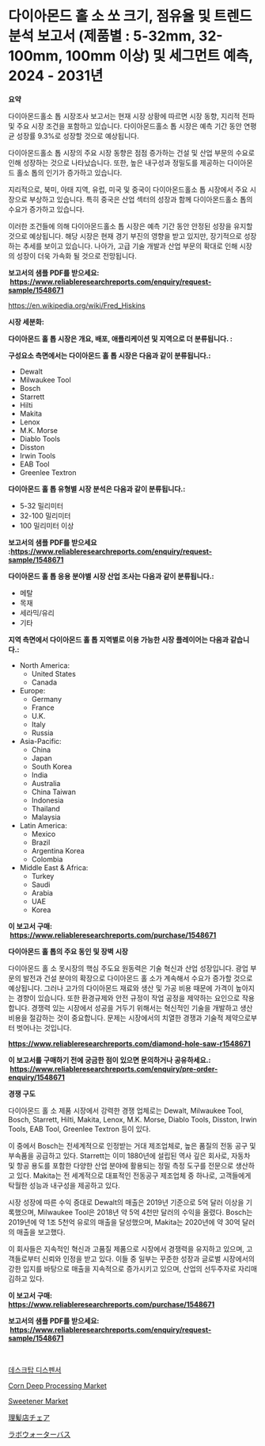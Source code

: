 <p><h1>다이아몬드 홀 소 쏘 크기, 점유율 및 트렌드 분석 보고서 (제품별 : 5-32mm, 32-100mm, 100mm 이상) 및 세그먼트 예측, 2024 - 2031년</h1></p><p><strong>요약</strong></p>
<p><p>다이아몬드홀소 톱 시장조사 보고서는 현재 시장 상황에 따르면 시장 동향, 지리적 전파 및 주요 시장 조건을 포함하고 있습니다. 다이아몬드홀소 톱 시장은 예측 기간 동안 연평균 성장률 9.3%로 성장할 것으로 예상됩니다.</p><p>다이아몬드홀소 톱 시장의 주요 시장 동향은 점점 증가하는 건설 및 산업 부문의 수요로 인해 성장하는 것으로 나타났습니다. 또한, 높은 내구성과 정밀도를 제공하는 다이아몬드 홀소 톱의 인기가 증가하고 있습니다.</p><p>지리적으로, 북미, 아태 지역, 유럽, 미국 및 중국이 다이아몬드홀소 톱 시장에서 주요 시장으로 부상하고 있습니다. 특히 중국은 산업 섹터의 성장과 함께 다이아몬드홀소 톱의 수요가 증가하고 있습니다.</p><p>이러한 조건들에 의해 다이아몬드홀소 톱 시장은 예측 기간 동안 안정된 성장을 유지할 것으로 예상됩니다. 해당 시장은 현재 경기 부진의 영향을 받고 있지만, 장기적으로 성장하는 추세를 보이고 있습니다. 나아가, 고급 기술 개발과 산업 부문의 확대로 인해 시장의 성장이 더욱 가속화 될 것으로 전망됩니다.</p></p>
<p><strong>보고서의 샘플 PDF를 받으세요: &nbsp;<a href="https://www.reliableresearchreports.com/enquiry/request-sample/1548671">https://www.reliableresearchreports.com/enquiry/request-sample/1548671</a></strong></p>
<p><a href="https://en.wikipedia.org/wiki/Fred_Hiskins">https://en.wikipedia.org/wiki/Fred_Hiskins</a></p>
<p><strong>시장 세분화:</strong></p>
<p><strong> 다이아몬드 홀 톱 시장은 개요, 배포, 애플리케이션 및 지역으로 더 분류됩니다. :</strong></p>
<p><strong>구성요소 측면에서는 다이아몬드 홀 톱 시장은 다음과 같이 분류됩니다.:</strong></p>
<p><ul><li>Dewalt</li><li>Milwaukee Tool</li><li>Bosch</li><li>Starrett</li><li>Hilti</li><li>Makita</li><li>Lenox</li><li>M.K. Morse</li><li>Diablo Tools</li><li>Disston</li><li>Irwin Tools</li><li>EAB Tool</li><li>Greenlee Textron</li></ul></p>
<p><strong> 다이아몬드 홀 톱 유형별 시장 분석은 다음과 같이 분류됩니다.:</strong></p>
<p><ul><li>5-32 밀리미터</li><li>32-100 밀리미터</li><li>100 밀리미터 이상</li></ul></p>
<p><strong>보고서의 샘플 PDF를 받으세요 :<a href="https://www.reliableresearchreports.com/enquiry/request-sample/1548671">https://www.reliableresearchreports.com/enquiry/request-sample/1548671</a></strong></p>
<p><strong> 다이아몬드 홀 톱 응용 분야별 시장 산업 조사는 다음과 같이 분류됩니다.:</strong></p>
<p><ul><li>메탈</li><li>목재</li><li>세라믹/유리</li><li>기타</li></ul></p>
<p><strong>지역 측면에서 다이아몬드 홀 톱 지역별로 이용 가능한 시장 플레이어는 다음과 같습니다.:</strong></p>
<p><ul>
    <li>
        North America:
        <ul>
            <li>United States</li>
            <li>Canada</li>
        </ul>
    </li>
    <li>
        Europe:
        <ul>
            <li>Germany</li>
            <li>France</li>
            <li>U.K.</li>
            <li>Italy</li>
            <li>Russia</li>
        </ul>
    </li>
    <li>
        Asia-Pacific:
        <ul>
            <li>China</li>
            <li>Japan</li>
            <li>South Korea</li>
            <li>India</li>
            <li>Australia</li>
            <li>China Taiwan</li>
            <li>Indonesia</li>
            <li>Thailand</li>
            <li>Malaysia</li>
        </ul>
    </li>
    <li>
        Latin America:
        <ul>
            <li>Mexico</li>
            <li>Brazil</li>
            <li>Argentina Korea</li>
            <li>Colombia</li>
        </ul>
    </li>
    <li>
        Middle East & Africa:
        <ul>
            <li>Turkey</li>
            <li>Saudi</li>
            <li>Arabia</li>
            <li>UAE</li>
            <li>Korea</li>
        </ul>
    </li>
    </ul></p>
<p><strong>이 보고서 구매: &nbsp;<a href="https://www.reliableresearchreports.com/purchase/1548671">https://www.reliableresearchreports.com/purchase/1548671</a></strong></p>
<p><strong>다이아몬드 홀 톱의 주요 동인 및 장벽 시장</strong></p>
<p><p>다이아몬드 홀 소 못시장의 핵심 주도요   원동력은 기술 혁신과 산업 성장입니다. 광업 부문의 발전과 건설 분야의 확장으로 다이아몬드 홀 소가 계속해서 수요가 증가할 것으로 예상됩니다. 그러나 고가의 다이아몬드 재료와 생산 및 가공 비용 때문에 가격이 높아지는 경향이 있습니다. 또한 환경규제와 안전 규정이 작업 공정을 제약하는 요인으로 작용합니다. 경쟁력 있는 시장에서 성공을 거두기 위해서는 혁신적인 기술을 개발하고 생산 비용을 절감하는 것이 중요합니다. 문제는 시장에서의 치열한 경쟁과 기술적 제약으로부터 벗어나는 것입니다.</p></p>
<p><strong><a href="https://www.reliableresearchreports.com/diamond-hole-saw-r1548671">https://www.reliableresearchreports.com/diamond-hole-saw-r1548671</a></strong></p>
<p><strong>이 보고서를 구매하기 전에 궁금한 점이 있으면 문의하거나 공유하세요.: &nbsp;<a href="https://www.reliableresearchreports.com/enquiry/pre-order-enquiry/1548671">https://www.reliableresearchreports.com/enquiry/pre-order-enquiry/1548671</a></strong></p>
<p><strong>경쟁 구도</strong></p>
<p><p>다이아몬드 홀 소 제품 시장에서 강력한 경쟁 업체로는 Dewalt, Milwaukee Tool, Bosch, Starrett, Hilti, Makita, Lenox, M.K. Morse, Diablo Tools, Disston, Irwin Tools, EAB Tool, Greenlee Textron 등이 있다. </p><p>이 중에서 Bosch는 전세계적으로 인정받는 거대 제조업체로, 높은 품질의 전동 공구 및 부속품을 공급하고 있다. Starrett는 이미 1880년에 설립된 역사 깊은 회사로, 자동차 및 항공 용도를 포함한 다양한 산업 분야에 활용되는 정밀 측정 도구를 전문으로 생산하고 있다. Makita는 전 세계적으로 대표적인 전동공구 제조업체 중 하나로, 고객들에게 탁월한 성능과 내구성을 제공하고 있다.</p><p>시장 성장에 따른 수익 증대로 Dewalt의 매출은 2019년 기준으로 5억 달러 이상을 기록했으며, Milwaukee Tool은 2018년 약 5억 4천만 달러의 수익을 올렸다. Bosch는 2019년에 약 1조 5천억 유로의 매출을 달성했으며, Makita는 2020년에 약 30억 달러의 매출을 보고했다.</p><p>이 회사들은 지속적인 혁신과 고품질 제품으로 시장에서 경쟁력을 유지하고 있으며, 고객들로부터 신뢰와 인정을 받고 있다. 이들 중 일부는 꾸준한 성장과 글로벌 시장에서의 강한 입지를 바탕으로 매출을 지속적으로 증가시키고 있으며, 산업의 선두주자로 자리매김하고 있다.</p></p>
<p><strong>이 보고서 구매: &nbsp; <a href="https://www.reliableresearchreports.com/purchase/1548671">https://www.reliableresearchreports.com/purchase/1548671</a></strong></p>
<p><strong>보고서의 샘플 PDF를 받으세요: &nbsp;<a href="https://www.reliableresearchreports.com/enquiry/request-sample/1548671">https://www.reliableresearchreports.com/enquiry/request-sample/1548671</a></strong><strong></strong></p>
<p>&nbsp;</p>
<p><p><a href="https://github.com/LuckeyCorbin/Market-Research-Report-List-2/blob/main/395656048017.md">데스크탑 디스펜서</a></p><p><a href="https://github.com/angeliabkratze/Market-Research-Report-List-2/blob/main/corn-deep-processing-market.md">Corn Deep Processing Market</a></p><p><a href="https://github.com/Angelnienowdseej3e45z3p8c/Market-Research-Report-List-3/blob/main/sweetener-market.md">Sweetener Market</a></p><p><a href="https://github.com/TerrellConn/Market-Research-Report-List-2/blob/main/937320337403.md">理髪店チェア</a></p><p><a href="https://github.com/RandallRunte2023/Market-Research-Report-List-2/blob/main/317803437404.md">ラボウォーターバス</a></p></p>
